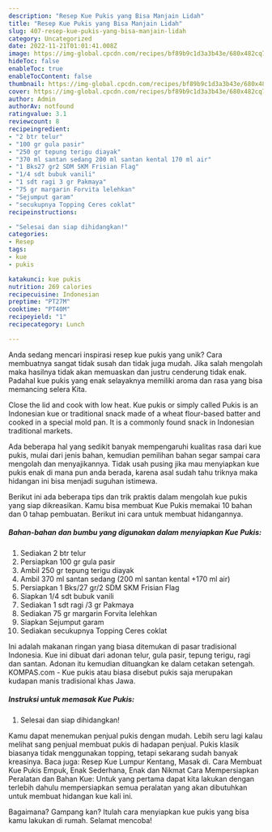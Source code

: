 ```yaml
---
description: "Resep Kue Pukis yang Bisa Manjain Lidah"
title: "Resep Kue Pukis yang Bisa Manjain Lidah"
slug: 407-resep-kue-pukis-yang-bisa-manjain-lidah
category: Uncategorized
date: 2022-11-21T01:01:41.008Z
image: https://img-global.cpcdn.com/recipes/bf89b9c1d3a3b43e/680x482cq70/kue-pukis-foto-resep-utama.jpg
hideToc: false
enableToc: true
enableTocContent: false
thumbnail: https://img-global.cpcdn.com/recipes/bf89b9c1d3a3b43e/680x482cq70/kue-pukis-foto-resep-utama.jpg
cover: https://img-global.cpcdn.com/recipes/bf89b9c1d3a3b43e/680x482cq70/kue-pukis-foto-resep-utama.jpg
author: Admin
authorAv: notfound
ratingvalue: 3.1
reviewcount: 8
recipeingredient:
- "2 btr telur"
- "100 gr gula pasir"
- "250 gr tepung terigu diayak"
- "370 ml santan sedang 200 ml santan kental 170 ml air"
- "1 Bks27 gr2 SDM SKM Frisian Flag"
- "1/4 sdt bubuk vanili"
- "1 sdt ragi 3 gr Pakmaya"
- "75 gr margarin Forvita lelehkan"
- "Sejumput garam"
- "secukupnya Topping Ceres coklat"
recipeinstructions:

- "Selesai dan siap dihidangkan!"
categories:
- Resep
tags:
- kue
- pukis

katakunci: kue pukis 
nutrition: 269 calories
recipecuisine: Indonesian
preptime: "PT27M"
cooktime: "PT40M"
recipeyield: "1"
recipecategory: Lunch

---
```





Anda sedang mencari inspirasi resep kue pukis yang unik? Cara membuatnya sangat tidak susah dan tidak juga mudah. Jika salah mengolah maka hasilnya tidak akan memuaskan dan justru cenderung tidak enak. Padahal kue pukis yang enak selayaknya memiliki aroma dan rasa yang bisa memancing selera Kita.





Close the lid and cook with low heat. Kue pukis or simply called Pukis is an Indonesian kue or traditional snack made of a wheat flour-based batter and cooked in a special mold pan. It is a commonly found snack in Indonesian traditional markets.

Ada beberapa hal yang sedikit banyak mempengaruhi kualitas rasa dari kue pukis, mulai dari jenis bahan, kemudian pemilihan bahan segar sampai cara mengolah dan menyajikannya. Tidak usah pusing jika mau menyiapkan kue pukis enak di mana pun anda berada, karena asal sudah tahu triknya maka hidangan ini bisa menjadi suguhan istimewa.






Berikut ini ada beberapa tips dan trik praktis dalam mengolah kue pukis yang siap dikreasikan. Kamu bisa membuat Kue Pukis memakai 10 bahan dan 0 tahap pembuatan. Berikut ini cara untuk membuat hidangannya.

<!--inarticleads1-->

##### Bahan-bahan dan bumbu yang digunakan dalam menyiapkan Kue Pukis:

1. Sediakan 2 btr telur
1. Persiapkan 100 gr gula pasir
1. Ambil 250 gr tepung terigu diayak
1. Ambil 370 ml santan sedang (200 ml santan kental +170 ml air)
1. Persiapkan 1 Bks/27 gr/2 SDM SKM Frisian Flag
1. Siapkan 1/4 sdt bubuk vanili
1. Sediakan 1 sdt ragi /3 gr Pakmaya
1. Sediakan 75 gr margarin Forvita lelehkan
1. Siapkan Sejumput garam
1. Sediakan secukupnya Topping Ceres coklat


Ini adalah makanan ringan yang biasa ditemukan di pasar tradisional Indonesia. Kue ini dibuat dari adonan telur, gula pasir, tepung terigu, ragi dan santan. Adonan itu kemudian dituangkan ke dalam cetakan setengah. KOMPAS.com - Kue pukis atau biasa disebut pukis saja merupakan kudapan manis tradisional khas Jawa. 

<!--inarticleads2-->

##### Instruksi untuk memasak Kue Pukis:


1. Selesai dan siap dihidangkan!

Kamu dapat menemukan penjual pukis dengan mudah. Lebih seru lagi kalau melihat sang penjual membuat pukis di hadapan penjual. Pukis klasik biasanya tidak menggunakan topping, tetapi sekarang sudah banyak kreasinya. Baca juga: Resep Kue Lumpur Kentang, Masak di. Cara Membuat Kue Pukis Empuk, Enak Sederhana, Enak dan Nikmat Cara Mempersiapkan Peralatan dan Bahan Kue: Untuk yang pertama dapat kita lakukan dengan terlebih dahulu mempersiapkan semua peralatan yang akan dibutuhkan untuk membuat hidangan kue kali ini. 

Bagaimana? Gampang kan? Itulah cara menyiapkan kue pukis yang bisa kamu lakukan di rumah. Selamat mencoba!
